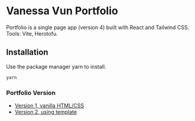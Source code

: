 # Vanessa Vun Portfolio

Portfolio is a single page app (version 4) built with React and Tailwind CSS. Tools: Vite, Herotofu.

## Installation

Use the package manager yarn to install.

```bash
yarn
```
### Portfolio Version

- [Version 1, vanilla HTML/CSS](https://vanessavun.github.io/portfolio/)
- [Version 2, using template](https://delicate-lokum-492537.netlify.app/)